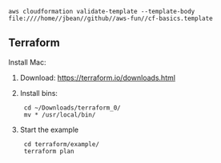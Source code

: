 

    aws cloudformation validate-template --template-body file:////home//jbean//github//aws-fun//cf-basics.template


## Terraform

Install Mac:
1. Download: https://terraform.io/downloads.html
2. Install bins:

        cd ~/Downloads/terraform_0/
        mv * /usr/local/bin/

3. Start the example

        cd terraform/example/
        terraform plan
